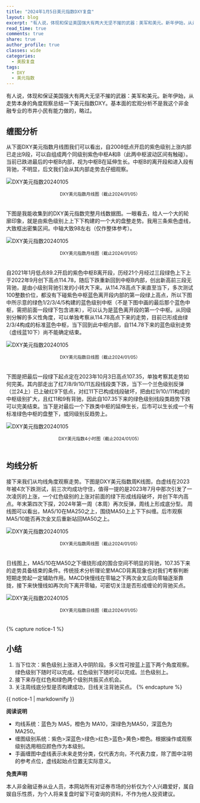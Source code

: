 ```yaml
---
title: "2024年1月5日美元指数DXY复盘"
layout: blog
excerpt: "有人说，体现和保证美国强大有两大无坚不摧的武器：美军和美元。新年伊始，从走势本身的角度观察总结一下美元指数DXY。"
read_time: true
comments: true
share: true
author_profile: true
classes: wide
categories:
  - 美股复盘
tags:
  - DXY
  - 美元指数
---
```


有人说，体现和保证美国强大有两大无坚不摧的武器：美军和美元。新年伊始，从走势本身的角度观察总结一下美元指数DXY。基本面的宏观分析不是我这个非金融专业的市井小民有能力做的，略过。

## 缠图分析

从下面DXY美元指数月线图我们可以看出，自2008低点开启的紫色级别上涨内部已走出9段，可以自组成两个同级别紫色中枢A和B（此两中枢波动区间有触碰）。当前已跌进最后的中枢B内部，视为中枢B在延伸生长。中枢B的离开段和进入段有背驰，不明显，后文我们会从其内部走势去仔细观察。

![DXY美元指数20240105](https://image.olim.cc/2024/2024-01-05-DXY-month-1.jpg)
<small><center>DXY美元指数月线图（截止2024/01/05）</center></small>　 

下图是我能收集到的DXY美元指数完整月线数据图。一眼看去，给人一个大的轮廓印象，就是由紫色级别上上下下构建的一个大的盘整走势。我用三条紫色虚线，大致框出密集区间。中轴大致98左右（仅作整体参考）。

![DXY美元指数20240105](https://image.olim.cc/2024/2024-01-05-DXY-month.jpg)
<small><center>DXY美元指数月线图（截止2024/01/05）</center></small>　 

自2021年1月低点89.2开启的紫色中枢B离开段，历经21个月经过三段绿色上下上于2022年9月创下高点114.78，随后下跌重新回到中枢B内部，创出新高前三段无背驰，是由小级别背驰引发的小转大下来。从114.78高点下来直至当下，多次测试100整数价位，都没有下碰紫色中枢蓝色离开段内部的第一段绿上高点，所以下图中所示意的绿色1/2/3/4/5构建的蓝色级别中枢（不是下图中画的最后那个蓝色中枢，需把前面一段绿下包含进来），可以认为是蓝色离开段的第一个中枢。从同级别分解的多义性角度，可以单独考察从114.78高点下来的走势，目前已形成由绿2/3/4构成的标准蓝色中枢，当下回到此中枢内部，自114.78下来的蓝色级别走势（虚线蓝10下）尚不能确定结束。

![DXY美元指数20240105](https://image.olim.cc/2024/2024-01-05-DXY-day.jpg)
<small><center>DXY美元指数日线图（截止2024/01/05）</center></small>　

下图是把最后一段绿下起点定在2023年10月3日高点107.35，单独考察其走势如何完美。其内部走出了红7/8/9/10/11五段线段类下跌，当下一个兰色级别反弹（兰24上）已上破红9下低点，对红11下已构成线段破坏，把由红9/10//11构成的中枢级别扩大，且红11和9有背驰，因此自107.35下来的绿色级别线段类趋势下跌可以完美结束。当下是对最后一个下跌类中枢的延伸生长，后市可以生长成一个有标准绿色中枢的盘整下，或同级别反趋势上。

![DXY美元指数20240105](https://image.olim.cc/2024/2024-01-05-DXY-hour.jpg)
<small><center>DXY美元指数4小时图（截止2024/01/05）</center></small>　  　   

## 均线分析
接下来我们从均线角度观察走势。下图是DXY美元指数周K线图，白虚线在2023年被4次下跌测试，前三次均成功守住，值得一提的是2023年7月中那次引发了一次凌厉的上涨，一个红色级别的上涨对前面的绿下形成线段破坏，并创下年内高点。年末第四次下探，2024年第一周（本周）再次反弹，周线上形成底分型。
周线图可以看出，MA5/10在MA250之上，围绕MA50上上下下纠缠。后市观察MA5/10能否再次金叉后重新站回MA50之上。

![DXY美元指数20240105](https://image.olim.cc/2024/2024-01-05-DXY-week.jpg)
<small><center>DXY美元指数周线图（截止2024/01/05）</center></small>　  　

日线图上，MA5/10在MA50之下缠绕形成的围合空间不明显的背驰，107.35下来的走势具备结束的条件。传统技术分析理论里MACD背离现象也对我们考察判断短期走势起一定辅助作用。MACD快慢线在零轴之下两次金叉后向零轴逐渐靠拢，接下来快慢线如再次向下离开零轴，可密切关注是否形成缠论的背驰买点。

![DXY美元指数20240105](https://image.olim.cc/2024/2024-01-05-DXY-day-1.jpg)
<small><center>DXY美元指数日线图（截止2024/01/05）</center></small>　  　 　

{% capture notice-1 %}
## 小结

1. 当下位次：紫色级别上涨进入中阴阶段。多义性可按蓝上蓝下两个角度观察。绿色级别下随时可以完成。红色级别下随时可以完成。兰色级别上。
2. 接下来存在红色和绿色两个级别共振买点机会。
3. 关注周线底分型是否构建成功，日线关注背驰买点。
{% endcapture %}

<div class="notice">{{ notice-1 | markdownify }}</div>

**阅读说明**

* 均线系统：蓝色为 MA5，橙色为 MA10，深绿色为MA50，深蓝色为MA250。
* 缠图级别系统：紫色>深蓝色>绿色>红色>蓝色>黄色>橙色。根据操作或观察级别选用相应颜色作为本级别。
* 手画缠图中虚线表示未来走势分类，仅代表方向，不代表力度，除了图中注明的参考点位，虚线起始点位置无实际意义。

**免责声明** 

本人非金融证券从业人员，本网站所有对证券市场的分析仅为个人兴趣爱好，属自娱自乐性质，为个人将来复盘时留下可查询的资料，不作为他人投资建议。

